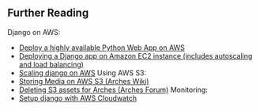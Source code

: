 ## Further Reading

Django on AWS:
-   [Deploy a highly available Python Web App on AWS](https://aws.amazon.com/getting-started/projects/deploy-python-application/)
-   [Deploying a Django app on Amazon EC2 instance (includes autoscaling and load balancing)](https://www.agiliq.com/blog/2014/08/deploying-a-django-app-on-amazon-ec2-instance/)
-   [Scaling django on AWS](https://www.scribd.com/doc/54883641/Scaling-Django-Apps-With-Amazon-AWS)
Using AWS S3:
-   [Storing Media on AWS S3 (Arches Wiki)](https://github.com/archesproject/arches/wiki/Storing-Media-on-AWS-S3)
-   [Deleting S3 assets for Arches (Arches Forum)](https://groups.google.com/forum/#!topic/archesproject/QHKqMISRkV8)
Monitoring: 
-   [Setup django with AWS Cloudwatch](http://www.kidstrythisathome.com/2017/03/django-logging-with-aws-cloudwatch-and-watchtower.html)